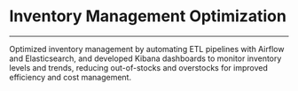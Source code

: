 # Inventory Management Optimization
___
Optimized inventory management by automating ETL pipelines with Airflow and Elasticsearch, and developed Kibana dashboards to monitor inventory levels and trends, reducing out-of-stocks and overstocks for improved efficiency and cost management.
